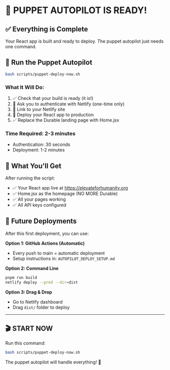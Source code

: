# 🤖 PUPPET AUTOPILOT IS READY!

## ✅ Everything is Complete

Your React app is built and ready to deploy. The puppet autopilot just needs one command.

## 🚀 Run the Puppet Autopilot

```bash
bash scripts/puppet-deploy-now.sh
```

### What It Will Do:

1. ✅ Check that your build is ready (it is!)
2. 🔐 Ask you to authenticate with Netlify (one-time only)
3. 🔗 Link to your Netlify site
4. 🚀 Deploy your React app to production
5. ✅ Replace the Durable landing page with Home.jsx

### Time Required: 2-3 minutes

- Authentication: 30 seconds
- Deployment: 1-2 minutes

## 🎯 What You'll Get

After running the script:

- ✅ Your React app live at https://elevateforhumanity.org
- ✅ Home.jsx as the homepage (NO MORE Durable)
- ✅ All your pages working
- ✅ All API keys configured

## 🤖 Future Deployments

After this first deployment, you can use:

**Option 1: GitHub Actions (Automatic)**

- Every push to main = automatic deployment
- Setup instructions in: `AUTOPILOT_DEPLOY_SETUP.md`

**Option 2: Command Line**

```bash
pnpm run build
netlify deploy --prod --dir=dist
```

**Option 3: Drag & Drop**

- Go to Netlify dashboard
- Drag `dist/` folder to deploy

---

## 🎬 START NOW

Run this command:

```bash
bash scripts/puppet-deploy-now.sh
```

The puppet autopilot will handle everything! 🤖
